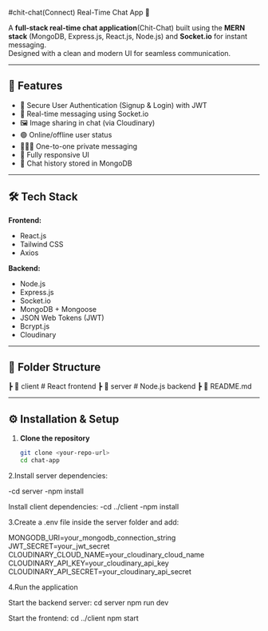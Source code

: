 #chit-chat(Connect) Real-Time Chat App 💬

A **full-stack real-time chat application**(Chit-Chat) built using the **MERN stack** (MongoDB, Express.js, React.js, Node.js) and **Socket.io** for instant messaging.  
Designed with a clean and modern UI for seamless communication.

---

## 🚀 Features

- 🔐 Secure User Authentication (Signup & Login) with JWT
- 📜 Real-time messaging using Socket.io
- 🖼️ Image sharing in chat (via Cloudinary)
- 🟢 Online/offline user status
- 🧑‍🤝‍🧑 One-to-one private messaging
- 🎨 Fully responsive UI
- 💾 Chat history stored in MongoDB

---

## 🛠️ Tech Stack

**Frontend:**
- React.js
- Tailwind CSS
- Axios

**Backend:**
- Node.js
- Express.js
- Socket.io
- MongoDB + Mongoose
- JSON Web Tokens (JWT)
- Bcrypt.js
- Cloudinary

---

## 📂 Folder Structure
┣ 📂 client # React frontend
┣ 📂 server # Node.js backend
┣ 📜 README.md





---

## ⚙️ Installation & Setup

1. **Clone the repository**
   ```bash
   git clone <your-repo-url>
   cd chat-app

2.Install server dependencies:

-cd server
-npm install

Install client dependencies:
-cd ../client
-npm install

3.Create a .env file inside the server folder and add:

MONGODB_URI=your_mongodb_connection_string
JWT_SECRET=your_jwt_secret
CLOUDINARY_CLOUD_NAME=your_cloudinary_cloud_name
CLOUDINARY_API_KEY=your_cloudinary_api_key
CLOUDINARY_API_SECRET=your_cloudinary_api_secret



4.Run the application

Start the backend server:
cd server
npm run dev

Start the frontend:
cd ../client
npm start
